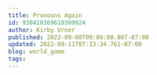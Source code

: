 ```yaml
---
title: Pronouns Again
id: 930410369618309924
author: Kirby Urner
published: 2022-09-08T09:09:00.007-07:00
updated: 2022-09-11T07:13:34.761-07:00
blog: world_game
tags: 
---
```


